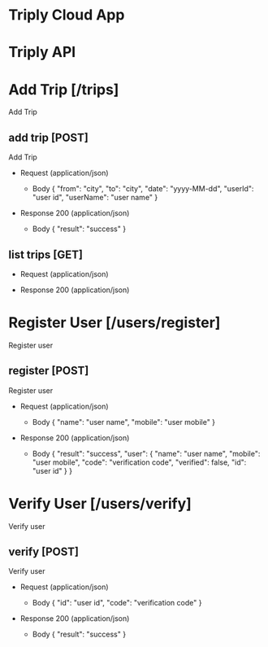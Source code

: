 # Triply Cloud App

# Triply API

# Add Trip [/trips]

Add Trip

## add trip [POST]

 Add Trip

+ Request (application/json)
    + Body
            {
              "from": "city",
              "to": "city",
              "date": "yyyy-MM-dd",
              "userId": "user id",
              "userName": "user name"
            }

+ Response 200 (application/json)
    + Body
            {
              "result": "success"
            }

## list trips [GET]

+ Request (application/json)

+ Response 200 (application/json)


# Register User [/users/register]

Register user

## register [POST] 

 Register user

+ Request (application/json)
    + Body
            {
              "name": "user name",
              "mobile": "user mobile"
            }

+ Response 200 (application/json)
    + Body
            {
              "result": "success",
              "user": {
                "name": "user name",
                "mobile": "user mobile",
                "code": "verification code",
                "verified": false,
                "id": "user id"
              }
            }

# Verify User [/users/verify]

Verify user

## verify [POST] 

 Verify user 

+ Request (application/json)
    + Body
            {
              "id": "user id",
              "code": "verification code"
            }

+ Response 200 (application/json)
    + Body
            {
              "result": "success"
            }

